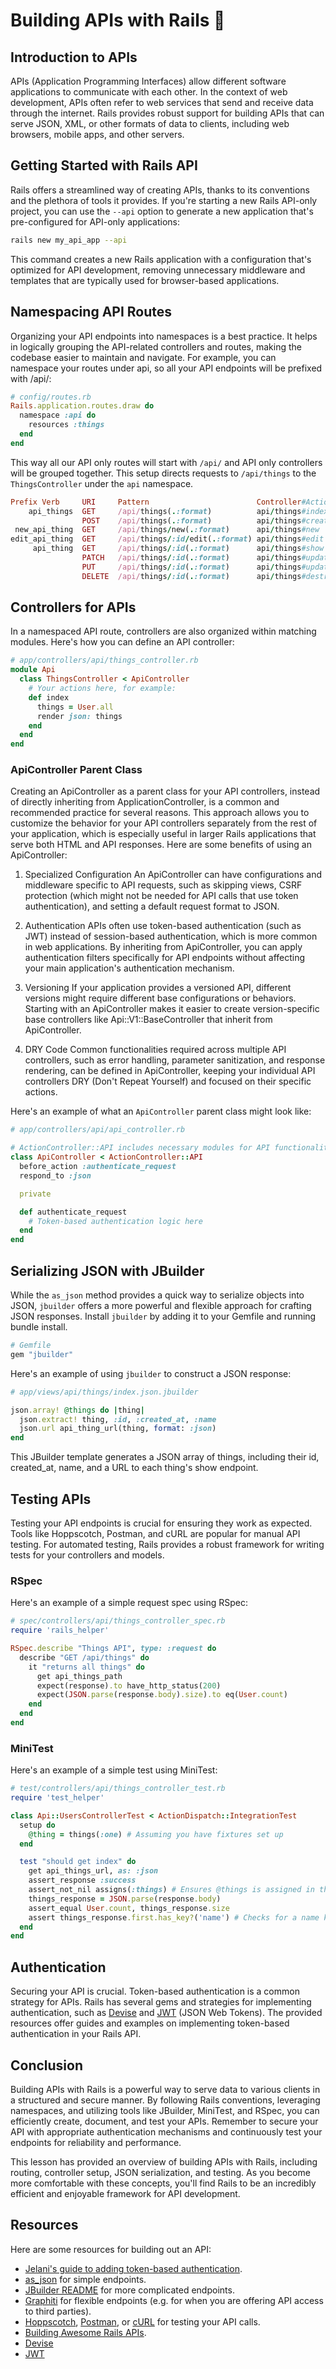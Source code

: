 # Building APIs with Rails 🤖

## Introduction to APIs
APIs (Application Programming Interfaces) allow different software applications to communicate with each other. In the context of web development, APIs often refer to web services that send and receive data through the internet. Rails provides robust support for building APIs that can serve JSON, XML, or other formats of data to clients, including web browsers, mobile apps, and other servers.

## Getting Started with Rails API
Rails offers a streamlined way of creating APIs, thanks to its conventions and the plethora of tools it provides. If you're starting a new Rails API-only project, you can use the `--api` option to generate a new application that's pre-configured for API-only applications:

```bash
rails new my_api_app --api
```

This command creates a new Rails application with a configuration that's optimized for API development, removing unnecessary middleware and templates that are typically used for browser-based applications.

## Namespacing API Routes
Organizing your API endpoints into namespaces is a best practice. It helps in logically grouping the API-related controllers and routes, making the codebase easier to maintain and navigate. For example, you can namespace your routes under api, so all your API endpoints will be prefixed with /api/:

```ruby
# config/routes.rb
Rails.application.routes.draw do
  namespace :api do
    resources :things
  end
end
```

This way all our API only routes will start with `/api/` and API only controllers will be grouped together. This setup directs requests to `/api/things` to the `ThingsController` under the `api` namespace.

```ruby
Prefix Verb     URI     Pattern                        Controller#Action
    api_things  GET     /api/things(.:format)          api/things#index
                POST    /api/things(.:format)          api/things#create
 new_api_thing  GET     /api/things/new(.:format)      api/things#new
edit_api_thing  GET     /api/things/:id/edit(.:format) api/things#edit
     api_thing  GET     /api/things/:id(.:format)      api/things#show
                PATCH   /api/things/:id(.:format)      api/things#update
                PUT     /api/things/:id(.:format)      api/things#update
                DELETE  /api/things/:id(.:format)      api/things#destroy
```

## Controllers for APIs
In a namespaced API route, controllers are also organized within matching modules. Here's how you can define an API controller:

```ruby
# app/controllers/api/things_controller.rb
module Api
  class ThingsController < ApiController
    # Your actions here, for example:
    def index
      things = User.all
      render json: things
    end
  end
end
```

### ApiController Parent Class
Creating an ApiController as a parent class for your API controllers, instead of directly inheriting from ApplicationController, is a common and recommended practice for several reasons. This approach allows you to customize the behavior for your API controllers separately from the rest of your application, which is especially useful in larger Rails applications that serve both HTML and API responses. Here are some benefits of using an ApiController:

1. Specialized Configuration
An ApiController can have configurations and middleware specific to API requests, such as skipping views, CSRF protection (which might not be needed for API calls that use token authentication), and setting a default request format to JSON.

2. Authentication
APIs often use token-based authentication (such as JWT) instead of session-based authentication, which is more common in web applications. By inheriting from ApiController, you can apply authentication filters specifically for API endpoints without affecting your main application's authentication mechanism.

3. Versioning
If your application provides a versioned API, different versions might require different base configurations or behaviors. Starting with an ApiController makes it easier to create version-specific base controllers like Api::V1::BaseController that inherit from ApiController.

4. DRY Code
Common functionalities required across multiple API controllers, such as error handling, parameter sanitization, and response rendering, can be defined in ApiController, keeping your individual API controllers DRY (Don't Repeat Yourself) and focused on their specific actions.

Here's an example of what an `ApiController` parent class might look like:

```ruby
# app/controllers/api/api_controller.rb

# ActionController::API includes necessary modules for API functionality but skips those only needed for browser-based applications (like view rendering).
class ApiController < ActionController::API
  before_action :authenticate_request
  respond_to :json

  private

  def authenticate_request
    # Token-based authentication logic here
  end
end
```

## Serializing JSON with JBuilder
While the `as_json` method provides a quick way to serialize objects into JSON, `jbuilder` offers a more powerful and flexible approach for crafting JSON responses. Install `jbuilder` by adding it to your Gemfile and running bundle install. 

```ruby
# Gemfile
gem "jbuilder"
```

Here's an example of using `jbuilder` to construct a JSON response:

```ruby
# app/views/api/things/index.json.jbuilder

json.array! @things do |thing|
  json.extract! thing, :id, :created_at, :name
  json.url api_thing_url(thing, format: :json)
end
```

This JBuilder template generates a JSON array of things, including their id, created_at, name, and a URL to each thing's show endpoint.

## Testing APIs
Testing your API endpoints is crucial for ensuring they work as expected. Tools like Hoppscotch, Postman, and cURL are popular for manual API testing. For automated testing, Rails provides a robust framework for writing tests for your controllers and models. 

### RSpec
Here's an example of a simple request spec using RSpec:

```ruby
# spec/controllers/api/things_controller_spec.rb
require 'rails_helper'

RSpec.describe "Things API", type: :request do
  describe "GET /api/things" do
    it "returns all things" do
      get api_things_path
      expect(response).to have_http_status(200)
      expect(JSON.parse(response.body).size).to eq(User.count)
    end
  end
end
```

### MiniTest
Here's an example of a simple test using MiniTest:

```ruby
# test/controllers/api/things_controller_test.rb
require 'test_helper'

class Api::UsersControllerTest < ActionDispatch::IntegrationTest
  setup do
    @thing = things(:one) # Assuming you have fixtures set up
  end

  test "should get index" do
    get api_things_url, as: :json
    assert_response :success
    assert_not_nil assigns(:things) # Ensures @things is assigned in the controller action
    things_response = JSON.parse(response.body)
    assert_equal User.count, things_response.size
    assert things_response.first.has_key?('name') # Checks for a name key in the first thing object
  end
end

```

## Authentication
Securing your API is crucial. Token-based authentication is a common strategy for APIs. Rails has several gems and strategies for implementing authentication, such as [Devise](https://github.com/heartcombo/devise/wiki/How-To:-Simple-Token-Authentication-Example) and [JWT](https://github.com/jwt/ruby-jwt) (JSON Web Tokens). The provided resources offer guides and examples on implementing token-based authentication in your Rails API.

## Conclusion
Building APIs with Rails is a powerful way to serve data to various clients in a structured and secure manner. By following Rails conventions, leveraging namespaces, and utilizing tools like JBuilder, MiniTest, and RSpec, you can efficiently create, document, and test your APIs. Remember to secure your API with appropriate authentication mechanisms and continuously test your endpoints for reliability and performance.

This lesson has provided an overview of building APIs with Rails, including routing, controller setup, JSON serialization, and testing. As you become more comfortable with these concepts, you'll find Rails to be an incredibly efficient and enjoyable framework for API development.

## Resources

Here are some resources for building out an API:

- [Jelani's guide to adding token-based authentication](https://gist.github.com/jelaniwoods/b637851dba743e3084f75f4d27daeee4).
- [as_json](https://api.rubyonrails.org/classes/ActiveModel/Serializers/JSON.html#method-i-as_json) for simple endpoints.
- [JBuilder README](https://github.com/rails/jbuilder#jbuilder) for more complicated endpoints.
- [Graphiti](https://github.com/graphiti-api/graphiti) for flexible endpoints (e.g. for when you are offering API access to third parties).
- [Hoppscotch](https://hoppscotch.io/), [Postman](https://www.postman.com/), or [cURL](https://en.wikipedia.org/wiki/CURL) for testing your API calls.
- [Building Awesome Rails APIs](https://collectiveidea.com/blog/archives/2013/06/13/building-awesome-rails-apis-part-1).
- [Devise](https://github.com/heartcombo/devise/wiki/How-To:-Simple-Token-Authentication-Example)
- [JWT](https://github.com/jwt/ruby-jwt)
